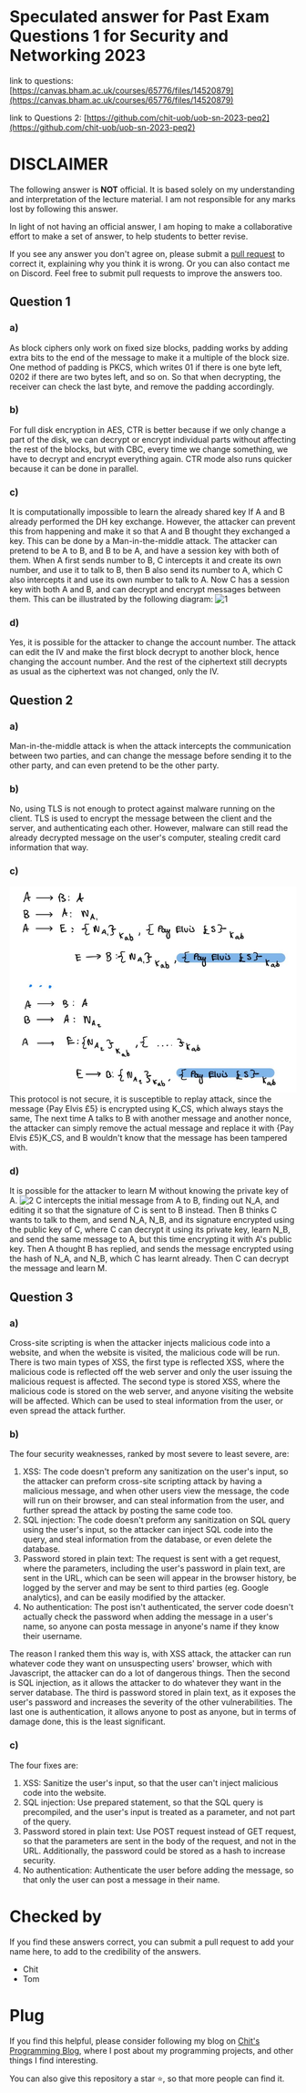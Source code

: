 # Speculated answer for Past Exam Questions 1 for Security and Networking 2023
link to questions: [https://canvas.bham.ac.uk/courses/65776/files/14520879](https://canvas.bham.ac.uk/courses/65776/files/14520879)

link to Questions 2: [https://github.com/chit-uob/uob-sn-2023-peq2](https://github.com/chit-uob/uob-sn-2023-peq2)

# DISCLAIMER
The following answer is **NOT** official. It is based solely on my understanding and interpretation of the lecture material. I am not responsible for any marks lost by following this answer.

In light of not having an official answer, I am hoping to make a collaborative effort to make a set of answer, to help students to better revise.

If you see any answer you don't agree on, please submit a [pull request](https://docs.github.com/en/pull-requests/collaborating-with-pull-requests/proposing-changes-to-your-work-with-pull-requests/creating-a-pull-request) to correct it, explaining why you think it is wrong. Or you can also contact me on Discord. Feel free to submit pull requests to improve the answers too.

## Question 1
### a)
As block ciphers only work on fixed size blocks, padding works by adding extra bits to the end of the message to make it a multiple of the block size. One method of padding is PKCS, which writes 01 if there is one byte left, 0202 if there are two bytes left, and so on. So that when decrypting, the receiver can check the last byte, and remove the padding accordingly.

### b)
For full disk encryption in AES, CTR is better because if we only change a part of the disk, we can decrypt or encrypt individual parts without affecting the rest of the blocks, but with CBC, every time we change something, we have to decrypt and encrypt everything again. CTR mode also runs quicker because it can be done in parallel. 

### c)
It is computationally impossible to learn the already shared key If A and B already performed the DH key exchange. However, the attacker can prevent this from happening and make it so that A and B thought they exchanged a key. This can be done by a Man-in-the-middle attack. The attacker can pretend to be A to B, and B to be A, and have a session key with both of them. When A first sends number to B, C intercepts it and create its own number, and use it to talk to B, then B also send its number to A, which C also intercepts it and use its own number to talk to A. Now C has a session key with both A and B, and can decrypt and encrypt messages between them.
This can be illustrated by the following diagram:
![1](https://github.com/chit-uob/uob-sn-2023-peq1/blob/main/img/1.png?raw=true)

### d)
Yes, it is possible for the attacker to change the account number. The attack can edit the IV and make the first block decrypt to another block, hence changing the account number. And the rest of the ciphertext still decrypts as usual as the ciphertext was not changed, only the IV.

## Question 2
### a)
Man-in-the-middle attack is when the attack intercepts the communication between two parties, and can change the message before sending it to the other party, and can even pretend to be the other party.

### b)
No, using TLS is not enough to protect against malware running on the client. TLS is used to encrypt the message between the client and the server, and authenticating each other. However, malware can still read the already decrypted message on the user's computer, stealing credit card information that way.

### c)
![3](http://github.com/chit-uob/uob-sn-2023-peq1/blob/main/img/3.jpg?raw=true)
This protocol is not secure, it is susceptible to replay attack, since the message {Pay Elvis £5} is encrypted using K_CS, which always stays the same, The next time A talks to B with another message and another nonce, the attacker can simply remove the actual message and replace it with {Pay Elvis £5}K_CS, and B wouldn't know that the message has been tampered with.

### d)
It is possible for the attacker to learn M without knowing the private key of A.
![2](https://github.com/chit-uob/uob-sn-2023-peq1/blob/main/img/2.png?raw=true)
C intercepts the initial message from A to B, finding out N_A, and editing it so that the signature of C is sent to B instead. Then B thinks C wants to talk to them, and send N_A, N_B, and its signature encrypted using the public key of C, where C can decrypt it using its private key, learn N_B, and send the same message to A, but this time encrypting it with A's public key. Then A thought B has replied, and sends the message encrypted using the hash of N_A, and N_B, which C has learnt already. Then C can decrypt the message and learn M.

## Question 3
### a)
Cross-site scripting is when the attacker injects malicious code into a website, and when the website is visited, the malicious code will be run. There is two main types of XSS, the first type is reflected XSS, where the malicious code is reflected off the web server and only the user issuing the malicious request is affected. The second type is stored XSS, where the malicious code is stored on the web server, and anyone visiting the website will be affected. Which can be used to steal information from the user, or even spread the attack further.


### b)
The four security weaknesses, ranked by most severe to least severe, are:
1. XSS: The code doesn't preform any sanitization on the user's input, so the attacker can preform cross-site scripting attack by having a malicious message, and when other users view the message, the code will run on their browser, and can steal information from the user, and further spread the attack by posting the same code too.
2. SQL injection: The code doesn't preform any sanitization on SQL query using the user's input, so the attacker can inject SQL code into the query, and steal information from the database, or even delete the database.
3. Password stored in plain text: The request is sent with a get request, where the parameters, including the user's password in plain text, are sent in the URL, which can be seen will appear in the browser history, be logged by the server and may be sent to third parties (eg. Google analytics), and can be easily modified by the attacker.
4. No authentication: The post isn't authenticated, the server code doesn't actually check the password when adding the message in a user's name, so anyone can posta message in anyone's name if they know their username.

The reason I ranked them this way is, with XSS attack, the attacker can run whatever code they want on unsuspecting users' browser, which with Javascript, the attacker can do a lot of dangerous things. Then the second is SQL injection, as it allows the attacker to do whatever they want in the server database. The third is password stored in plain text, as it exposes the user's password and increases the severity of the other vulnerabilities. The last one is authentication, it allows anyone to post as anyone, but in terms of damage done, this is the least significant. 

### c)
The four fixes are:
1. XSS: Sanitize the user's input, so that the user can't inject malicious code into the website.
2. SQL injection: Use prepared statement, so that the SQL query is precompiled, and the user's input is treated as a parameter, and not part of the query.
3. Password stored in plain text: Use POST request instead of GET request, so that the parameters are sent in the body of the request, and not in the URL. Additionally, the password could be stored as a hash to increase security. 
4. No authentication: Authenticate the user before adding the message, so that only the user can post a message in their name.


# Checked by
If you find these answers correct, you can submit a pull request to add your name here, to add to the credibility of the answers.
- Chit
- Tom

# Plug
If you find this helpful, please consider following my blog on [Chit's Programming Blog](https://blog.cpbprojects.me), where I post about my programming projects, and other things I find interesting.

You can also give this repository a star ⭐, so that more people can find it.
